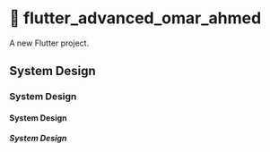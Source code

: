 # 🚙 flutter_advanced_omar_ahmed

A new Flutter project.

## System Design
### System Design
#### System Design
##### System Design
